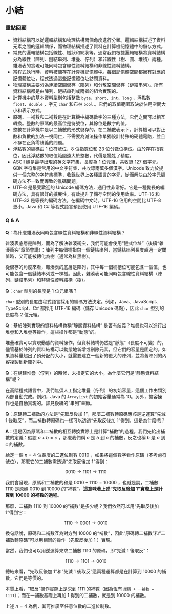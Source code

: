 # 小結

### 重點回顧

- 資料結構可以從邏輯結構和物理結構兩個角度進行分類。邏輯結構描述了資料元素之間的邏輯關係，而物理結構描述了資料在計算機記憶體中的儲存方式。
- 常見的邏輯結構包括線性、樹狀和網狀等。通常我們根據邏輯結構將資料結構分為線性（陣列、鏈結串列、堆疊、佇列）和非線性（樹、圖、堆積）兩種。雜湊表的實現可能同時包含線性資料結構和非線性資料結構。
- 當程式執行時，資料被儲存在計算機記憶體中。每個記憶體空間都擁有對應的記憶體位址，程式透過這些記憶體位址訪問資料。
- 物理結構主要分為連續空間儲存（陣列）和分散空間儲存（鏈結串列）。所有資料結構都是由陣列、鏈結串列或兩者的組合實現的。
- 計算機中的基本資料型別包括整數 `byte`、`short`、`int`、`long` ，浮點數 `float`、`double` ，字元 `char` 和布林 `bool` 。它們的取值範圍取決於佔用空間大小和表示方式。
- 原碼、一補數和二補數是在計算機中編碼數字的三種方法，它們之間可以相互轉換。整數的原碼的最高位是符號位，其餘位是數字的值。
- 整數在計算機中是以二補數的形式儲存的。在二補數表示下，計算機可以對正數和負數的加法一視同仁，不需要為減法操作單獨設計特殊的硬體電路，並且不存在正負零歧義的問題。
- 浮點數的編碼由 1 位符號位、8 位指數位和 23 位分數位構成。由於存在指數位，因此浮點數的取值範圍遠大於整數，代價是犧牲了精度。
- ASCII 碼是最早出現的英文字符集，長度為 1 位元組，共收錄 127 個字元。GBK 字符集是常用的中文字符集，共收錄兩萬多個漢字。Unicode 致力於提供一個完整的字符集標準，收錄世界上各種語言的字元，從而解決由於字元編碼方法不一致而導致的亂碼問題。
- UTF-8 是最受歡迎的 Unicode 編碼方法，通用性非常好。它是一種變長的編碼方法，具有很好的擴展性，有效提升了儲存空間的使用效率。UTF-16 和 UTF-32 是等長的編碼方法。在編碼中文時，UTF-16 佔用的空間比 UTF-8 更小。Java 和 C# 等程式語言預設使用 UTF-16 編碼。

### Q & A

**Q**：為什麼雜湊表同時包含線性資料結構和非線性資料結構？

雜湊表底層是陣列，而為了解決雜湊衝突，我們可能會使用“鏈式位址”（後續“雜湊衝突”章節會講）：陣列中每個桶指向一個鏈結串列，當鏈結串列長度超過一定閾值時，又可能被轉化為樹（通常為紅黑樹）。

從儲存的角度來看，雜湊表的底層是陣列，其中每一個桶槽位可能包含一個值，也可能包含一個鏈結串列或一棵樹。因此，雜湊表可能同時包含線性資料結構（陣列、鏈結串列）和非線性資料結構（樹）。

**Q**：`char` 型別的長度是 1 位元組嗎？

`char` 型別的長度由程式語言採用的編碼方法決定。例如，Java、JavaScript、TypeScript、C# 都採用 UTF-16 編碼（儲存 Unicode 碼點），因此 `char` 型別的長度為 2 位元組。

**Q**：基於陣列實現的資料結構也稱“靜態資料結構” 是否有歧義？堆疊也可以進行出堆疊和入堆疊等操作，這些操作都是“動態”的。

堆疊確實可以實現動態的資料操作，但資料結構仍然是“靜態”（長度不可變）的。儘管基於陣列的資料結構可以動態地新增或刪除元素，但它們的容量是固定的。如果資料量超出了預分配的大小，就需要建立一個新的更大的陣列，並將舊陣列的內容複製到新陣列中。

**Q**：在構建堆疊（佇列）的時候，未指定它的大小，為什麼它們是“靜態資料結構”呢？

在高階程式語言中，我們無須人工指定堆疊（佇列）的初始容量，這個工作由類別內部自動完成。例如，Java 的 `ArrayList` 的初始容量通常為 10。另外，擴容操作也是自動實現的。詳見後續的“串列”章節。

**Q**：原碼轉二補數的方法是“先取反後加 1”，那麼二補數轉原碼應該是逆運算“先減 1 後取反”，而二補數轉原碼也一樣可以透過“先取反後加 1”得到，這是為什麼呢？

**A**：這是因為原碼和二補數的相互轉換實際上是計算“補數”的過程。我們先給出補數的定義：假設 $a + b = c$ ，那麼我們稱 $a$ 是 $b$ 到 $c$ 的補數，反之也稱 $b$ 是 $a$ 到 $c$ 的補數。

給定一個 $n = 4$ 位長度的二進位制數 $0010$ ，如果將這個數字看作原碼（不考慮符號位），那麼它的二補數需透過“先取反後加 1”得到：

$$
0010 \rightarrow 1101 \rightarrow 1110
$$

我們會發現，原碼和二補數的和是 $0010 + 1110 = 10000$ ，也就是說，二補數 $1110$ 是原碼 $0010$ 到 $10000$ 的“補數”。**這意味著上述“先取反後加 1”實際上是計算到 $10000$ 的補數的過程**。

那麼，二補數 $1110$ 到 $10000$ 的“補數”是多少呢？我們依然可以用“先取反後加 1”得到它：

$$
1110 \rightarrow 0001 \rightarrow 0010
$$

換句話說，原碼和二補數互為對方到 $10000$ 的“補數”，因此“原碼轉二補數”和“二補數轉原碼”可以用相同的操作（先取反後加 1 ）實現。

當然，我們也可以用逆運算來求二補數 $1110$ 的原碼，即“先減 1 後取反”：

$$
1110 \rightarrow 1101 \rightarrow 0010
$$

總結來看，“先取反後加 1”和“先減 1 後取反”這兩種運算都是在計算到 $10000$ 的補數，它們是等價的。

本質上看，“取反”操作實際上是求到 $1111$ 的補數（因為恆有 `原碼 + 一補數 = 1111`）；而在一補數基礎上再加 1 得到的二補數，就是到 $10000$ 的補數。

上述 $n = 4$ 為例，其可推廣至任意位數的二進位制數。
